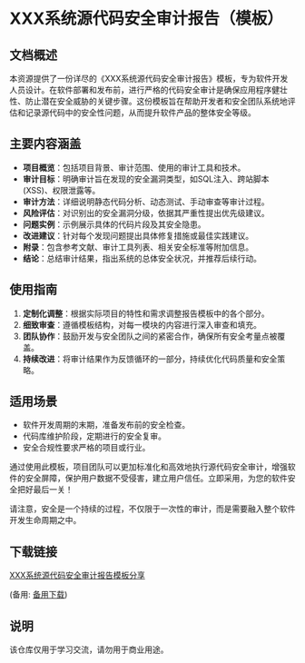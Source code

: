 # XXX系统源代码安全审计报告（模板）

## 文档概述

本资源提供了一份详尽的《XXX系统源代码安全审计报告》模板，专为软件开发人员设计。在软件部署和发布前，进行严格的代码安全审计是确保应用程序健壮性、防止潜在安全威胁的关键步骤。这份模板旨在帮助开发者和安全团队系统地评估和记录源代码中的安全性问题，从而提升软件产品的整体安全等级。

## 主要内容涵盖

- **项目概览**：包括项目背景、审计范围、使用的审计工具和技术。
- **审计目标**：明确审计旨在发现的安全漏洞类型，如SQL注入、跨站脚本(XSS)、权限泄露等。
- **审计方法**：详细说明静态代码分析、动态测试、手动审查等审计过程。
- **风险评估**：对识别出的安全漏洞分级，依据其严重性提出优先级建议。
- **问题实例**：示例展示具体的代码片段及其安全隐患。
- **改进建议**：针对每个发现问题提出具体修复措施或最佳实践建议。
- **附录**：包含参考文献、审计工具列表、相关安全标准等附加信息。
- **结论**：总结审计结果，指出系统的总体安全状况，并推荐后续行动。

## 使用指南

1. **定制化调整**：根据实际项目的特性和需求调整报告模板中的各个部分。
2. **细致审查**：遵循模板结构，对每一模块的内容进行深入审查和填充。
3. **团队协作**：鼓励开发与安全团队之间的紧密合作，确保所有安全考量点被覆盖。
4. **持续改进**：将审计结果作为反馈循环的一部分，持续优化代码质量和安全策略。

## 适用场景

- 软件开发周期的末期，准备发布前的安全检查。
- 代码库维护阶段，定期进行的安全复审。
- 安全合规性要求严格的项目或行业。

通过使用此模板，项目团队可以更加标准化和高效地执行源代码安全审计，增强软件的安全屏障，保护用户数据不受侵害，建立用户信任。立即采用，为您的软件安全把好最后一关！

请注意，安全是一个持续的过程，不仅限于一次性的审计，而是需要融入整个软件开发生命周期之中。

## 下载链接
[XXX系统源代码安全审计报告模板分享](https://pan.quark.cn/s/245cf2a48edf) 

(备用: [备用下载](https://pan.baidu.com/s/13xCK2AvcYslJ5h8_vWKT4g?pwd=1234))

## 说明

该仓库仅用于学习交流，请勿用于商业用途。
